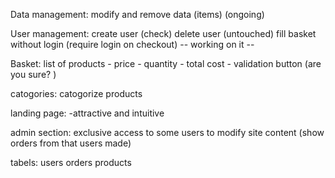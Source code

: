 Data management:
	modify and remove data (items) (ongoing)

User management:
	create user (check)
	delete user (untouched)
	fill basket without login (require login on checkout) -- working on it --

Basket:
	list of products
	- price 
	- quantity
	- total cost
	- validation button (are you sure? )

catogories:
	catogorize products

landing page:
	-attractive and intuitive

admin section:
	exclusive access to some users to modify site content
	(show orders from that users made)


tabels: users
		orders
		products